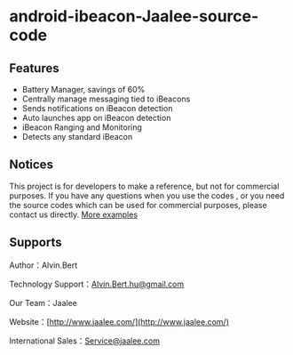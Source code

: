 ﻿android-ibeacon-Jaalee-source-code
===========================

## Features ##
- Battery Manager, savings of 60%
- Centrally manage messaging tied to iBeacons
- Sends notifications on iBeacon detection
- Auto launches app on iBeacon detection
- iBeacon Ranging and Monitoring
- Detects any standard iBeacon

## Notices ##
This project is  for developers to make a reference, but not for commercial purposes. If you have any questions when you use the codes , or you need  the source codes which can be used for commercial purposes, please contact us directly. [More examples](https://github.com/AlvinBert/android-ibeacon-source-code-Jaalee-master)

## Supports ##
Author：Alvin.Bert

Technology Support：Alvin.Bert.hu@gmail.com

Our Team：Jaalee

Website：[http://www.jaalee.com/](http://www.jaalee.com/)

International Sales：Service@jaalee.com

